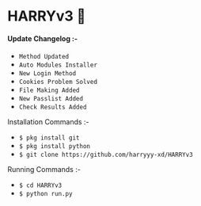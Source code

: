 # HARRYv3 🌻
<h4>Update Changelog :-</h4>

- `Method Updated`
- `Auto Modules Installer`
- `New Login Method`
- `Cookies Problem Solved`
- `File Making Added`
- `New Passlist Added`
- `Check Results Added`

Installation Commands :-
- `$ pkg install git`  
- `$ pkg install python`  
- `$ git clone https://github.com/harryyy-xd/HARRYv3`  

Running Commands :-
- `$ cd HARRYv3`
- `$ python run.py`
